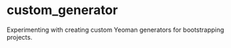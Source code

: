 custom_generator
================

Experimenting with creating custom Yeoman generators for bootstrapping projects.
